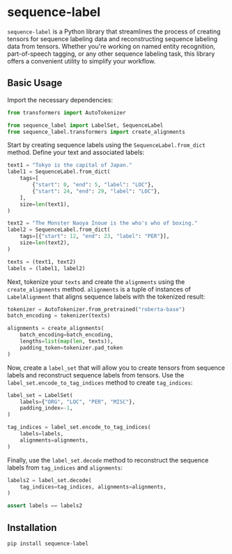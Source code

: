 # sequence-label

`sequence-label` is a Python library that streamlines the process of creating tensors for sequence labeling data and reconstructing sequence labeling data from tensors. Whether you're working on named entity recognition, part-of-speech tagging, or any other sequence labeling task, this library offers a convenient utility to simplify your workflow.

## Basic Usage

Import the necessary dependencies:

```py
from transformers import AutoTokenizer

from sequence_label import LabelSet, SequenceLabel
from sequence_label.transformers import create_alignments
```

Start by creating sequence labels using the `SequenceLabel.from_dict` method. Define your text and associated labels:

```py
text1 = "Tokyo is the capital of Japan."
label1 = SequenceLabel.from_dict(
    tags=[
        {"start": 0, "end": 5, "label": "LOC"},
        {"start": 24, "end": 29, "label": "LOC"},
    ],
    size=len(text1),
)

text2 = "The Monster Naoya Inoue is the who's who of boxing."
label2 = SequenceLabel.from_dict(
    tags=[{"start": 12, "end": 23, "label": "PER"}],
    size=len(text2),
)

texts = (text1, text2)
labels = (label1, label2)
```

Next, tokenize your `texts` and create the `alignments` using the `create_alignments` method. `alignments` is a tuple of instances of `LabelAlignment` that aligns sequence labels with the tokenized result:

```py
tokenizer = AutoTokenizer.from_pretrained("roberta-base")
batch_encoding = tokenizer(texts)

alignments = create_alignments(
    batch_encoding=batch_encoding,
    lengths=list(map(len, texts)),
    padding_token=tokenizer.pad_token
)
```

Now, create a `label_set` that will allow you to create tensors from sequence labels and reconstruct sequence labels from tensors. Use the `label_set.encode_to_tag_indices` method to create `tag_indices`:

```py
label_set = LabelSet(
    labels={"ORG", "LOC", "PER", "MISC"},
    padding_index=-1,
)

tag_indices = label_set.encode_to_tag_indices(
    labels=labels,
    alignments=alignments,
)
```

Finally, use the `label_set.decode` method to reconstruct the sequence labels from `tag_indices` and `alignments`:

```py
labels2 = label_set.decode(
    tag_indices=tag_indices, alignments=alignments,
)

assert labels == labels2
```

## Installation

```
pip install sequence-label
```
